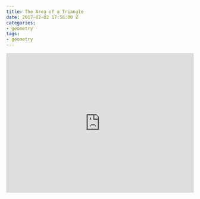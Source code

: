 ```yaml
---
title: The Area of a Triangle
date: 2017-02-02 17:56:00 Z
categories:
- geometry
tags:
- geometry
---
```


<embed src="https://studymath.github.io/assets/docs/Area%20of%20a%20triangle.pdf" width="100%" height="375" type='application/pdf'>